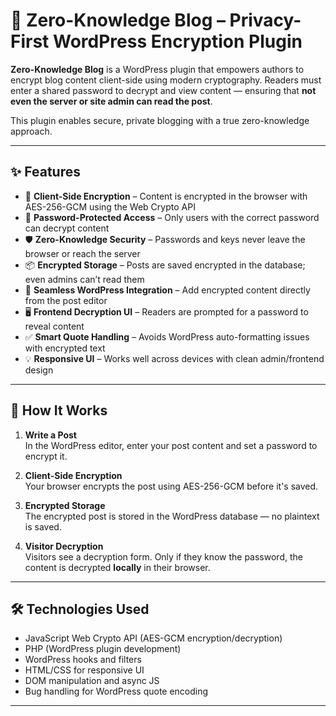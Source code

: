 # 🔐 Zero-Knowledge Blog – Privacy-First WordPress Encryption Plugin

**Zero-Knowledge Blog** is a WordPress plugin that empowers authors to encrypt blog content client-side using modern cryptography. Readers must enter a shared password to decrypt and view content — ensuring that **not even the server or site admin can read the post**.

This plugin enables secure, private blogging with a true zero-knowledge approach.

---

## ✨ Features

- 🔐 **Client-Side Encryption** – Content is encrypted in the browser with AES-256-GCM using the Web Crypto API
- 🔑 **Password-Protected Access** – Only users with the correct password can decrypt content
- 🛡️ **Zero-Knowledge Security** – Passwords and keys never leave the browser or reach the server
- 📦 **Encrypted Storage** – Posts are saved encrypted in the database; even admins can’t read them
- 🧩 **Seamless WordPress Integration** – Add encrypted content directly from the post editor
- 🖥️ **Frontend Decryption UI** – Readers are prompted for a password to reveal content
- ✅ **Smart Quote Handling** – Avoids WordPress auto-formatting issues with encrypted text
- 💡 **Responsive UI** – Works well across devices with clean admin/frontend design

---

## 🧩 How It Works

1. **Write a Post**  
   In the WordPress editor, enter your post content and set a password to encrypt it.

2. **Client-Side Encryption**  
   Your browser encrypts the post using AES-256-GCM before it's saved.

3. **Encrypted Storage**  
   The encrypted post is stored in the WordPress database — no plaintext is saved.

4. **Visitor Decryption**  
   Visitors see a decryption form. Only if they know the password, the content is decrypted **locally** in their browser.

---

## 🛠️ Technologies Used

- JavaScript Web Crypto API (AES-GCM encryption/decryption)
- PHP (WordPress plugin development)
- WordPress hooks and filters
- HTML/CSS for responsive UI
- DOM manipulation and async JS
- Bug handling for WordPress quote encoding

---

